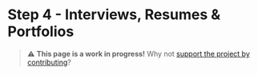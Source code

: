 # Step 4 - Interviews, Resumes & Portfolios

> ⚠️ **This page is a work in progress!** Why not [support the project by contributing](https://github.com/openupthecloud/system)?